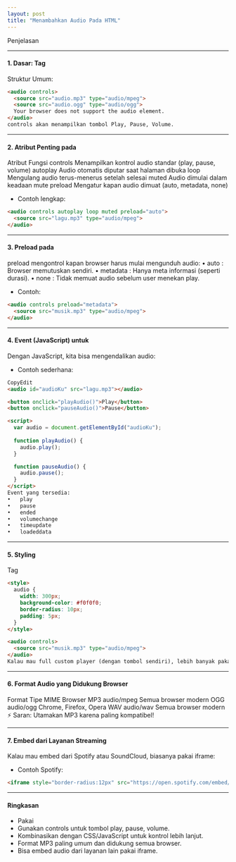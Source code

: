 ```yaml
---
layout: post
title: "Menambahkan Audio Pada HTML"
---
```


Penjelasan 

---

#### 1. Dasar: Tag <audio>
Struktur Umum:

```html
<audio controls>
  <source src="audio.mp3" type="audio/mpeg">
  <source src="audio.ogg" type="audio/ogg">
  Your browser does not support the audio element.
</audio>
controls akan menampilkan tombol Play, Pause, Volume.
```

---

#### 2. Atribut Penting pada <audio>
Atribut	Fungsi
controls	Menampilkan kontrol audio standar (play, pause, volume)
autoplay	Audio otomatis diputar saat halaman dibuka
loop	Mengulang audio terus-menerus setelah selesai
muted	Audio dimulai dalam keadaan mute
preload	Mengatur kapan audio dimuat (auto, metadata, none)
- Contoh lengkap:

```html
<audio controls autoplay loop muted preload="auto">
  <source src="lagu.mp3" type="audio/mpeg">
</audio>
```

---

#### 3. Preload pada <audio>
preload mengontrol kapan browser harus mulai mengunduh audio:
•	auto : Browser memutuskan sendiri.
•	metadata : Hanya meta informasi (seperti durasi).
•	none : Tidak memuat audio sebelum user menekan play.
- Contoh:

```html
<audio controls preload="metadata">
  <source src="musik.mp3" type="audio/mpeg">
</audio>
```

---

#### 4. Event (JavaScript) untuk <audio>
Dengan JavaScript, kita bisa mengendalikan audio:
- Contoh sederhana:

```html
CopyEdit
<audio id="audioKu" src="lagu.mp3"></audio>

<button onclick="playAudio()">Play</button>
<button onclick="pauseAudio()">Pause</button>

<script>
  var audio = document.getElementById("audioKu");
  
  function playAudio() {
    audio.play();
  }

  function pauseAudio() {
    audio.pause();
  }
</script>
Event yang tersedia:
•	play
•	pause
•	ended
•	volumechange
•	timeupdate
•	loadeddata

```

---

#### 5. Styling <audio> (CSS)
Tag <audio> biasanya punya tampilan standar. Tapi bisa dikombinasikan dengan CSS untuk custom player:

```html
<style>
  audio {
    width: 300px;
    background-color: #f0f0f0;
    border-radius: 10px;
    padding: 5px;
  }
</style>

<audio controls>
  <source src="musik.mp3" type="audio/mpeg">
</audio>
Kalau mau full custom player (dengan tombol sendiri), lebih banyak pakai JavaScript + CSS.
```
---

#### 6. Format Audio yang Didukung Browser
Format	Tipe MIME	Browser
MP3	audio/mpeg	Semua browser modern
OGG	audio/ogg	Chrome, Firefox, Opera
WAV	audio/wav	Semua browser modern
⚡ Saran: Utamakan MP3 karena paling kompatibel!

---

#### 7. Embed dari Layanan Streaming
Kalau mau embed dari Spotify atau SoundCloud, biasanya pakai iframe:
- Contoh Spotify:

```html
<iframe style="border-radius:12px" src="https://open.spotify.com/embed/track/TRACK_ID" width="300" height="80" frameBorder="0" allow="autoplay; clipboard-write; encrypted-media; fullscreen; picture-in-picture"></iframe>
```

---

#### Ringkasan
- Pakai <audio> untuk file lokal.
-	Gunakan controls untuk tombol play, pause, volume.
-	Kombinasikan dengan CSS/JavaScript untuk kontrol lebih lanjut.
-	Format MP3 paling umum dan didukung semua browser.
-	Bisa embed audio dari layanan lain pakai iframe.
